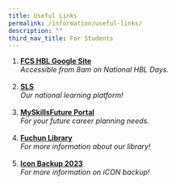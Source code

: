 ```yaml
---
title: Useful Links
permalink: /information/useful-links/
description: ""
third_nav_title: For Students
---
```

<ol>
<li><a href="https://sites.google.com/moe.edu.sg/fcsshbl" target="_blank" rel="noopener"><strong>FCS HBL Google Site</strong></a><br><em>Accessible from 8am on National HBL Days.</em><br><br></li>
<li><a href="https://vle.learning.moe.edu.sg/" target="_blank" rel="noopener"><strong>SLS</strong></a><br><em>Our national learning platform!<br><br></em></li>
<li><strong><a href="https://www.myskillsfuture.sg/content/student/en/secondary.html" target="_blank" rel="noopener">MySkillsFuture Portal</a></strong><br><em>For your future career planning needs.<br><br></em></li>
<li><a href="http://fuchunsec.spydus.com.sg/" target="_blank" rel="noopener"><strong>Fuchun Library</strong></a><br><em>For more information about our library!</em></li>
	<br>
<li><a href="[](/files/'graduatingstudents2023iconbackup.pdf)" target="_blank" rel="noopener"><strong>Icon Backup 2023</strong></a><br><em>For more information on iCON backup!</em></li>
</ol>
